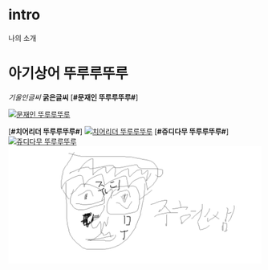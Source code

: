 # intro

나의 소개
# 아기상어 뚜루루뚜루
*기울인글씨*
**굵은글씨**
[**#문재인 뚜루루뚜루#**]


[![문재인 뚜루루뚜루](https://i.ytimg.com/vi/KtAN7C_iH-o/hqdefault.jpg)](https://www.youtube.com/watch?v=r59zIthT-Uw)




[**#치어리더 뚜루루뚜루#**]
[![치어리더 뚜루루뚜루](https://i.ytimg.com/vi/qnQEWpbShfo/maxresdefault.jpg)](https://www.youtube.com/watch?v=qnQEWpbShfo)
[**#쥬디다무 뚜루루뚜루#**]
[![쥬디다무 뚜루루뚜루](https://scontent-icn1-1.xx.fbcdn.net/v/t1.0-9/997047_696973880395154_1798568441324041950_n.jpg?oh=74688145dad996e609ff89d2a75fb560&oe=59DA89E9)](https://www.youtube.com/watch?v=Nx6w0iCuhSc)
[![주현쌤 뚜루루뚜루](https://github.com/wns544/intro/blob/master/%EC%A5%AC%EB%94%94%EB%8B%A4%EB%AC%B4.png?raw=true)](https://www.youtube.com/watch?v=7igPaHG70J8)
